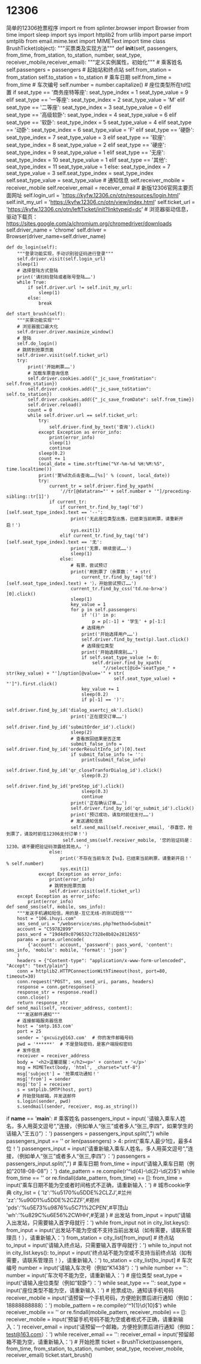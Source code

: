 # 12306
简单的12306抢票程序
import re
from splinter.browser import Browser
from time import sleep
import sys
import httplib2
from urllib import parse
import smtplib
from email.mime.text import MIMEText
import time
class BrushTicket(object):
    """买票类及实现方法"""
 def __init__(self, passengers, from_time, from_station, to_station, number, seat_type, receiver_mobile,receiver_email):
        """定义实例属性，初始化"""
        # 乘客姓名
        self.passengers = passengers
        # 起始站和终点站
        self.from_station = from_station
        self.to_station = to_station
        # 乘车日期
        self.from_time = from_time
        # 车次编号
        self.number = number.capitalize()
        # 座位类型所在td位置
        if seat_type == '商务座特等座':
            seat_type_index = 1
            seat_type_value = 9
        elif seat_type == '一等座':
            seat_type_index = 2
            seat_type_value = 'M'
        elif seat_type == '二等座':
            seat_type_index = 3
            seat_type_value = 0
        elif seat_type == '高级软卧':
            seat_type_index = 4
            seat_type_value = 6
        elif seat_type == '软卧':
            seat_type_index = 5
            seat_type_value = 4
        elif seat_type == '动卧':
            seat_type_index = 6
            seat_type_value = 'F'
        elif seat_type == '硬卧':
            seat_type_index = 7
            seat_type_value = 3
        elif seat_type == '软座':
            seat_type_index = 8
            seat_type_value = 2
        elif seat_type == '硬座':
            seat_type_index = 9
            seat_type_value = 1
        elif seat_type == '无座':
            seat_type_index = 10
            seat_type_value = 1
        elif seat_type == '其他':
            seat_type_index = 11
            seat_type_value = 1
        else:
            seat_type_index = 7
            seat_type_value = 3
        self.seat_type_index = seat_type_index
        self.seat_type_value = seat_type_value
        # 通知信息
        self.receiver_mobile = receiver_mobile
        self.receiver_email = receiver_email
        # 新版12306官网主要页面网址
        self.login_url = 'https://kyfw.12306.cn/otn/resources/login.html'
        self.init_my_url = 'https://kyfw.12306.cn/otn/view/index.html'
        self.ticket_url = 'https://kyfw.12306.cn/otn/leftTicket/init?linktypeid=dc'
        # 浏览器驱动信息，驱动下载页：https://sites.google.com/a/chromium.org/chromedriver/downloads
        self.driver_name = 'chrome'
        self.driver = Browser(driver_name=self.driver_name)

    def do_login(self):
        """登录功能实现，手动识别验证码进行登录"""
        self.driver.visit(self.login_url)
        sleep(1)
        # 选择登陆方式登陆
        print('请扫码登陆或者账号登陆……')
        while True:
            if self.driver.url != self.init_my_url:
                sleep(1)
            else:
                break

    def start_brush(self):
        """买票功能实现"""
        # 浏览器窗口最大化
        self.driver.driver.maximize_window()
        # 登陆
        self.do_login()
        # 跳转到抢票页面
        self.driver.visit(self.ticket_url)
        try:
            print('开始刷票……')
            # 加载车票查询信息
            self.driver.cookies.add({"_jc_save_fromStation": self.from_station})
            self.driver.cookies.add({"_jc_save_toStation": self.to_station})
            self.driver.cookies.add({"_jc_save_fromDate": self.from_time})
            self.driver.reload()
            count = 0
            while self.driver.url == self.ticket_url:
                try:
                    self.driver.find_by_text('查询').click()
                except Exception as error_info:
                    print(error_info)
                    sleep(1)
                    continue
                sleep(0.2)
                count += 1
                local_date = time.strftime("%Y-%m-%d %H:%M:%S", time.localtime())
                print('第%d次点击查询……[%s]' % (count, local_date))
                try:
                    current_tr = self.driver.find_by_xpath(
                        '//tr[@datatran="' + self.number + '"]/preceding-sibling::tr[1]')
                    if current_tr:
                        if current_tr.find_by_tag('td')[self.seat_type_index].text == '--':
                            print('无此座位类型出售，已结束当前刷票，请重新开启！')
                            sys.exit(1)
                        elif current_tr.find_by_tag('td')[self.seat_type_index].text == '无':
                            print('无票，继续尝试……')
                            sleep(1)
                        else:
                            # 有票，尝试预订
                            print('刷到票了（余票数：' + str(
                                current_tr.find_by_tag('td')[self.seat_type_index].text) + '），开始尝试预订……')
                            current_tr.find_by_css('td.no-br>a')[0].click()
                            sleep(1)
                            key_value = 1
                            for p in self.passengers:
                                if '()' in p:
                                    p = p[:-1] + '学生' + p[-1:]
                                # 选择用户
                                print('开始选择用户……')
                                self.driver.find_by_text(p).last.click()
                                # 选择座位类型
                                print('开始选择席别……')
                                if self.seat_type_value != 0:
                                    self.driver.find_by_xpath(
                                        "//select[@id='seatType_" + str(key_value) + "']/option[@value='" + str(
                                            self.seat_type_value) + "']").first.click()
                                key_value += 1
                                sleep(0.2)
                                if p[-1] == ')':
                                    self.driver.find_by_id('dialog_xsertcj_ok').click()
                            print('正在提交订单……')
                            self.driver.find_by_id('submitOrder_id').click()
                            sleep(2)
                            # 查看放回结果是否正常
                            submit_false_info = self.driver.find_by_id('orderResultInfo_id')[0].text
                            if submit_false_info != '':
                                print(submit_false_info)
                                self.driver.find_by_id('qr_closeTranforDialog_id').click()
                                sleep(0.2)
                                self.driver.find_by_id('preStep_id').click()
                                sleep(0.3)
                                continue
                            print('正在确认订单……')
                            self.driver.find_by_id('qr_submit_id').click()
                            print('预订成功，请及时前往支付……')
                            # 发送通知信息
                            self.send_mail(self.receiver_email, '恭喜您，抢到票了，请及时前往12306支付订单！')
                         self.send_sms(self.receiver_mobile, '您的验证码是：1230。请不要把验证码泄露给其他人。')
                    else:
                        print('不存在当前车次【%s】，已结束当前刷票，请重新开启！' % self.number)
                        sys.exit(1)
                except Exception as error_info:
                    print(error_info)
                    # 跳转到抢票页面
                    self.driver.visit(self.ticket_url)
        except Exception as error_info:
            print(error_info)
    def send_sms(self, mobile, sms_info):
        """发送手机通知短信，用的是-互亿无线-的测试短信"""
        host = "106.ihuyi.com"
        sms_send_uri = "/webservice/sms.php?method=Submit"
        account = "C59782899"
        pass_word = "19d4d9c0796532c7328e8b82e2812655"
        params = parse.urlencode(
            {'account': account, 'password': pass_word, 'content': sms_info, 'mobile': mobile, 'format': 'json'}
        )
        headers = {"Content-type": "application/x-www-form-urlencoded", "Accept": "text/plain"}
        conn = httplib2.HTTPConnectionWithTimeout(host, port=80, timeout=30)
        conn.request("POST", sms_send_uri, params, headers)
        response = conn.getresponse()
        response_str = response.read()
        conn.close()
        return response_str
    def send_mail(self, receiver_address, content):
        """发送邮件通知"""
        # 连接邮箱服务器信息
        host = 'smtp.163.com'
        port = 25
        sender = 'gxcuizy@163.com'  # 你的发件邮箱号码
        pwd = '******'  # 不是登陆密码，是客户端授权密码
        # 发件信息
        receiver = receiver_address
        body = '<h2>温馨提醒：</h2><p>' + content + '</p>'
        msg = MIMEText(body, 'html', _charset="utf-8")
        msg['subject'] = '抢票成功通知！'
        msg['from'] = sender
        msg['to'] = receiver
        s = smtplib.SMTP(host, port)
        # 开始登陆邮箱，并发送邮件
        s.login(sender, pwd)
        s.sendmail(sender, receiver, msg.as_string())
if __name__ == '__main__':
    # 乘客姓名
    passengers_input = input(
        '请输入乘车人姓名，多人用英文逗号“,”连接，（例如单人“张三”或者多人“张三,李四”，如果学生的话输入“王五()”）：')
    passengers = passengers_input.split(",")
    while passengers_input == '' or len(passengers) > 4:
        print('乘车人最少1位，最多4位！')
        passengers_input = input('请重新输入乘车人姓名，多人用英文逗号“,”连接，（例如单人“张三”或者多人“张三,李四”）：')
        passengers = passengers_input.split(",")
    # 乘车日期
    from_time = input('请输入乘车日期（例如“2018-08-08”）：')
    date_pattern = re.compile(r'^\d{4}-\d{2}-\d{2}$')
    while from_time == '' or re.findall(date_pattern, from_time) == []:
        from_time = input('乘车日期不能为空或者时间格式不正确，请重新输入：')
    # 城市cookie字典
    city_list = {
        'lz':'%u5170%u5DDE%2CLZJ',#兰州
        'zz':'%u90D1%u5DDE%2CZZF',#郑州
        'pds':'%u5E73%u9876%u5C71%2CPEN',#平顶山
        'wh':'%u829C%u6E56%2CWHH',#芜湖
    }
    # 出发站
    from_input = input('请输入出发站，只需要输入首字母就行：')
    while from_input not in city_list.keys():
        from_input = input('出发站不能为空或不支持当前出发站（如有需要，请联系管理员！），请重新输入：')
    from_station = city_list[from_input]
    # 终点站
    to_input = input('请输入终点站，只需要输入首字母就行：')
    while to_input not in city_list.keys():
        to_input = input('终点站不能为空或不支持当前终点站（如有需要，请联系管理员！），请重新输入：')
    to_station = city_list[to_input]
    # 车次编号
    number = input('请输入车次号（例如“K1438”）：')
    while number == '':
        number = input('车次号不能为空，请重新输入：')
    # 座位类型
    seat_type = input('请输入座位类型（例如“软卧”）：')
    while seat_type == '':
        seat_type = input('座位类型不能为空，请重新输入：')
    # 抢票成功，通知该手机号码
    receiver_mobile = input('请预留一个手机号码，方便抢到票后进行通知（例如：18888888888）：')
    mobile_pattern = re.compile(r'^1{1}\d{10}$')
    while receiver_mobile == '' or re.findall(mobile_pattern, receiver_mobile) == []:
        receiver_mobile = input('预留手机号码不能为空或者格式不正确，请重新输入：')
    receiver_email = input('请预留一个邮箱，方便抢到票后进行通知（例如：test@163.com）：')
    while receiver_email == '':
        receiver_email = input('预留邮箱不能为空，请重新输入：')
    # 开始抢票
    ticket = BrushTicket(passengers, from_time, from_station, to_station, number, seat_type, receiver_mobile,
                         receiver_email)
    ticket.start_brush()
